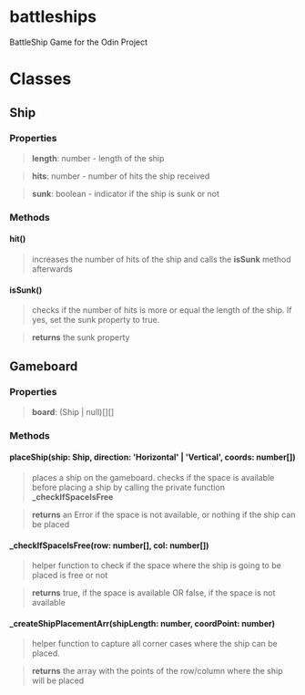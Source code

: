 # battleships

BattleShip Game for the Odin Project

# Classes

## Ship

### Properties

> **length**: number - length of the ship

> **hits**: number - number of hits the ship received

> **sunk**: boolean - indicator if the ship is sunk or not

### Methods

#### hit()

> increases the number of hits of the ship and calls the **isSunk** method afterwards

#### isSunk()

> checks if the number of hits is more or equal the length of the ship. If yes, set the sunk property to true.

> **returns** the sunk property

## Gameboard

### Properties

> **board**: (Ship | null)[][]

### Methods

#### placeShip(ship: Ship, direction: 'Horizontal' | 'Vertical', coords: number[])

> places a ship on the gameboard. checks if the space is available before placing a ship by calling the private function **\_checkIfSpaceIsFree**

> **returns** an Error if the space is not available, or nothing if the ship can be placed

#### \_checkIfSpaceIsFree(row: number[], col: number[])

> helper function to check if the space where the ship is going to be placed is free or not

> **returns** true, if the space is available OR false, if the space is not available

#### \_createShipPlacementArr(shipLength: number, coordPoint: number)

> helper function to capture all corner cases where the ship can be placed.

> **returns** the array with the points of the row/column where the ship will be placed
